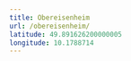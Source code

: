 ```yaml
---
title: Obereisenheim
url: /obereisenheim/
latitude: 49.891626200000005
longitude: 10.1788714
---
```

